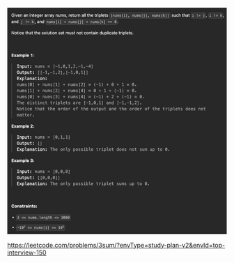 ![img.png](img.png)

https://leetcode.com/problems/3sum/?envType=study-plan-v2&envId=top-interview-150